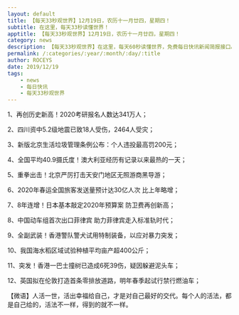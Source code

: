 ```yaml
---
layout: default
title: 【每天33秒观世界】12月19日，农历十一月廿四，星期四！
subtitle: 在这里，每天33秒读懂世界！
apptitle: 【每天33秒观世界】12月19日，农历十一月廿四，星期四！
category: news
description: 【每天33秒观世界】在这里，每天60秒读懂世界，免费每日快讯新闻简报接口API，2019年12月12345678910111213141516171819202122232425262728293031日。ROCEYS全栈CEO 2019年12月17日 11:00:18
permalink: /:categories/:year/:month/:day/:title
author: ROCEYS
date: 2019/12/19
tags:
    - news
    - 每日快讯
    - 每天33秒观世界
---
```


1、再创历史新高！2020考研报名人数达341万人；

2、四川资中5.2级地震已致18人受伤，2464人受灾；

3、新版北京生活垃圾管理条例公布：个人违投最高罚200元；

4、全国平均40.9摄氏度！澳大利亚经历有记录以来最热的一天；

5、重拳出击！北京严厉打击天安门地区无照游商黑导游；

6、2020年春运全国旅客发送量预计达30亿人次 比上年略增；

7、8年连增！日本基本敲定2020年预算案 防卫费再创新高；

8、中国动车组首次出口菲律宾 助力菲律宾走入标准轨时代；

9、全副武装！香港警队警犬试用特制装备，以应对暴力突发；

10、我国海水稻区域试验种植平均亩产超400公斤；

11、突发！香港一巴士撞树已造成6死39伤，疑因躲避泥头车；

12、英国拟在伦敦打造首条零排放道路，明年春季起试行禁行燃油车；


【微语】人活一世，活出幸福给自己，才是对自己最好的交代。每个人的活法，都是自己给的，活法不一样，得到的就不一样。